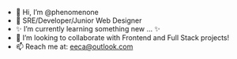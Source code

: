 - 👋 Hi, I’m @phenomenone 
- 👀 SRE/Developer/Junior Web Designer 
- ✨ I’m currently learning something new ... ✨
- 💞️ I’m looking to collaborate with Frontend and Full Stack projects!
- 📫 Reach me at: <eeca@outlook.com>
